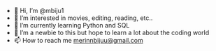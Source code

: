 - 👋 Hi, I’m @mbiju1
- 👀 I’m interested in movies, editing, reading, etc..
- 🌱 I’m currently learning Python and SQL 
- 💞️ I’m a newbie to this but hope to learn a lot about the coding world
- 📫 How to reach me merinnbijuu@gmail.com

<!---
mbiju1/mbiju1 is a ✨ special ✨ repository because its `README.md` (this file) appears on your GitHub profile.
You can click the Preview link to take a look at your changes.
--->
